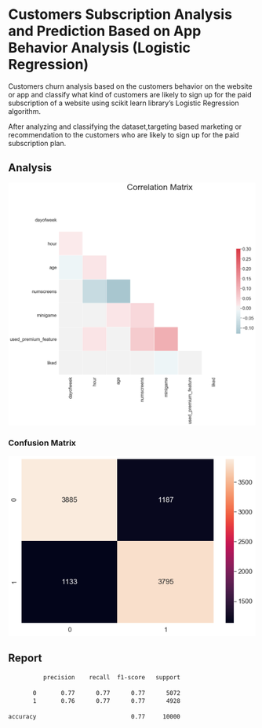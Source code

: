# Customers Subscription Analysis and Prediction Based on App Behavior Analysis (Logistic Regression)

Customers churn analysis based on the customers behavior on the website or app and classify what kind of customers are likely to sign up for the paid subscription of a website using scikit learn library’s Logistic Regression algorithm. 

After analyzing and classifying the dataset,targeting based
marketing or recommendation to the customers who are likely to sign up
for the paid subscription plan.

## Analysis

![alt text](https://github.com/sandeepan1999/App-Behaviour-Analysis/blob/master/Correlation-matrix.png "Correlation Matrix")

### Confusion Matrix
![alt text](https://github.com/sandeepan1999/App-Behaviour-Analysis/blob/master/Confusion-matrix.png "Confusion Matrix")

## Report 

              precision    recall  f1-score   support

           0       0.77      0.77      0.77      5072
           1       0.76      0.77      0.77      4928

    accuracy                           0.77     10000

